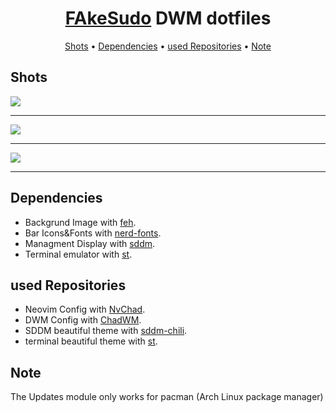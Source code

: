 <h1 align="center"><a href="https://github.com/FakeSuod">FAkeSudo</a> DWM dotfiles</h1>

<div align="center">
	<a href="#Shots">Shots</a>
  <span> • </span>
    	<a href="#Dependencies">Dependencies</a>
  <span> • </span>
       	<a href="#used-Repositories">used Repositories</a>
  <span> • </span>
       	<a href="#Note">Note</a>
  <p></p>
</div>


## Shots
<img src="https://raw.githubusercontent.com/FakeSudo/dotfiles/main/bspwm/Shots/login.png"><hr>
<img src="https://raw.githubusercontent.com/FakeSudo/dotfiles/main/shots/main1.png"><hr>
<img src="https://raw.githubusercontent.com/FakeSudo/dotfiles/main/shots/main2.png"><hr>

## Dependencies
- Backgrund Image with [feh](https://feh.finalrewind.org/).
- Bar Icons&Fonts with [nerd-fonts](https://github.com/ryanoasis/nerd-fonts).
- Managment Display with [sddm](https://github.com/sddm/sddm).
- Terminal emulator with [st](https://st.suckless.org/).

## used Repositories
- Neovim Config with [NvChad](https://nvchad.github.io/).
- DWM Config with [ChadWM](https://github.com/siduck/chadwm).
- SDDM beautiful theme with [sddm-chili](https://github.com/MarianArlt/sddm-chili).
- terminal beautiful theme with [st](https://github.com/siduck/st).

## Note
The Updates module only works for pacman (Arch Linux package manager)
